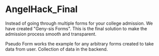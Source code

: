 # AngelHack_Final
Instead of going through multiple forms for your college admission. We have created "Geny-sis Forms". This is the final solution to make the admission process smooth and transparent.

Pseudo Form works the example for any arbitrary forms created to take data from user. Collection of data in the backend.
